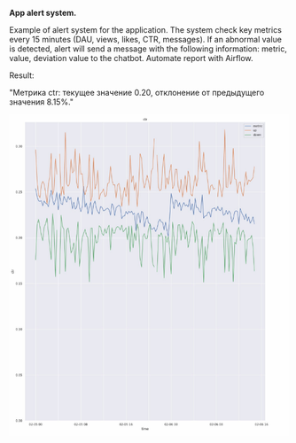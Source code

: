 **App alert system.**

Example of alert system for the application. The system check key metrics every 15 minutes
(DAU, views, likes, CTR, messages).
If an abnormal value is detected, alert will send a message with the following information: metric, value, deviation value to the chatbot.
Automate report with Airflow.

Result:

"Метрика ctr:
 текущее значение 0.20,
 отклонение от предыдущего значения 8.15%."


![img.png](img.png)